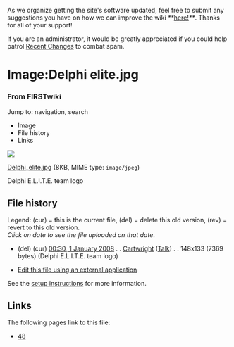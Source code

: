 As we organize getting the site's software updated, feel free to submit any
suggestions you have on how we can improve the wiki
_**_[here!](/index.php/User:Hallry/Suggestions "User:Hallry/Suggestions"
)_**_. Thanks for all of your support!

If you are an administrator, it would be greatly appreciated if you could help
patrol [Recent Changes](/index.php/Special:Recentchanges
"Special:Recentchanges" ) to combat spam.

# Image:Delphi elite.jpg

### From FIRSTwiki

Jump to: navigation, search

  * Image
  * File history
  * Links

![](/media/b/b8/Delphi_elite.jpg)

[Delphi_elite.jpg](/media/b/b8/Delphi_elite.jpg "Delphi elite.jpg" ) (8KB,
MIME type: `image/jpeg`)

Delphi E.L.I.T.E. team logo

## File history

Legend: (cur) = this is the current file, (del) = delete this old version,
(rev) = revert to this old version.  
_Click on date to see the file uploaded on that date_.

  * (del) (cur) [00:30, 1 January 2008](/media/b/b8/Delphi_elite.jpg "/media/b/b8/Delphi elite.jpg" ) . . [Cartwright](/index.php?title=User:Cartwright&action=edit "User:Cartwright" ) ([Talk](/index.php?title=User_talk:Cartwright&action=edit "User talk:Cartwright" )) . . 148x133 (7369 bytes) (Delphi E.L.I.T.E. team logo)
  

  * [Edit this file using an external application](/index.php?title=Image:Delphi_elite.jpg&action=edit&externaledit=true&mode=file "Image:Delphi elite.jpg" )

See the [setup
instructions](http://meta.wikimedia.org/wiki/Help:External_editors
"http://meta.wikimedia.org/wiki/Help:External_editors" ) for more information.

## Links

The following pages link to this file:

  * [48](/index.php/48 "48" )

